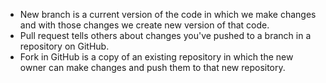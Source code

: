 - New branch is a current version of the code in which we make changes and with those changes we create new version of that code.
- Pull request tells others about changes you've pushed to a branch in a repository on GitHub.
- Fork in GitHub is a copy of an existing repository in which the new owner can make changes and push them to that new repository.